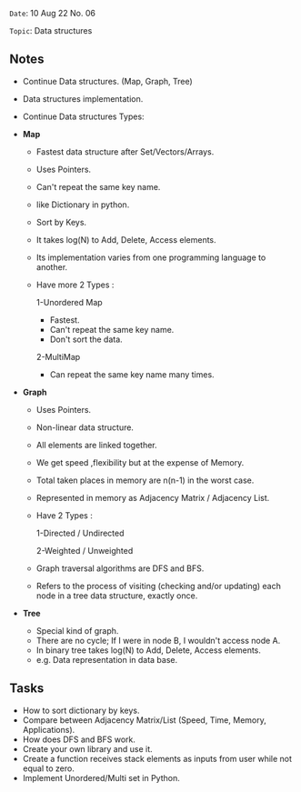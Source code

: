 `Date`: 10 Aug 22 No. 06

`Topic`: Data structures 


## Notes
 - Continue Data structures. (Map, Graph, Tree)
 - Data structures implementation.
 - Continue Data structures Types:
 - **Map** 
    - Fastest data structure after Set/Vectors/Arrays.
    - Uses Pointers.
    - Can't repeat the same key name.
    - like Dictionary in python.
    - Sort by Keys.
    - It takes log(N) to Add, Delete, Access elements.
    - Its implementation varies from one programming language to another.
    - Have more 2 Types :

       1-Unordered Map
       - Fastest.
       - Can't repeat the same key name.
       - Don't sort the data.

      2-MultiMap
       - Can repeat the same key name many times.

- **Graph**
  - Uses Pointers.
  - Non-linear data structure.
  - All elements are linked together.
  - We get speed ,flexibility but at the expense of Memory.
  - Total taken places in memory are n(n-1) in the worst case.
  - Represented in memory as Adjacency Matrix / Adjacency List.
  - Have 2 Types :

    1-Directed / Undirected

    2-Weighted / Unweighted

  - Graph traversal algorithms are DFS and BFS.
  - Refers to the process of visiting (checking and/or updating) each node in a tree data structure, exactly once.

- **Tree**
  - Special kind of graph.
  - There are no cycle; If I were in node B, I wouldn't access node A.
  - In binary tree takes log(N) to Add, Delete, Access elements.
  - e.g. Data representation in data base.

## Tasks
- How to sort dictionary by keys.
- Compare between Adjacency Matrix/List (Speed, Time, Memory, Applications).
- How does DFS and BFS work.
- Create your own library and use it.
- Create a function receives stack elements as inputs from user while not equal to zero.
- Implement Unordered/Multi set in Python.

